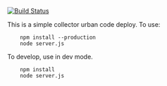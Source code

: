 [![Build Status](https://travis-ci.org/liatrio/udeploy-collector.svg?branch=master)](https://travis-ci.org/liatrio/udeploy-collector)


This is a simple collector urban code deploy. To use:

        npm install --production
        node server.js
        
        
 To develop, use in dev mode. 
        
        npm install 
        node server.js